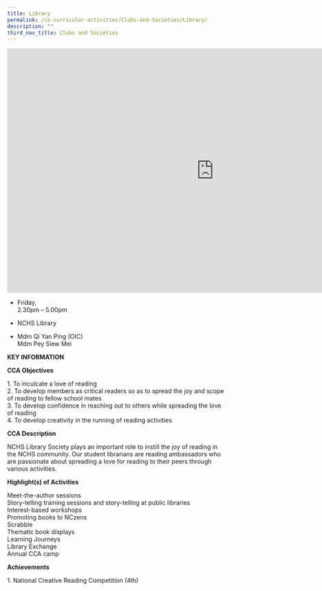 ```yaml
---
title: Library
permalink: /co-curricular-activities/Clubs-and-Societies/Library/
description: ""
third_nav_title: Clubs and Societies
---
```

<iframe allowfullscreen="true" height="569" width="960" frameborder="0" src="https://docs.google.com/presentation/d/e/2PACX-1vQBMkK6OKoPnOkPUcyuUmb2ar3lfATAN5tzeNjtC0niNLu6Qq3a1Z8KX9X3egvpu9T-owFoP3Cg7Pf0/embed?start=false&amp;loop=false&amp;delayms=3000"></iframe>

*   Friday,  
    2.30pm – 5.00pm

*   NCHS Library

*   Mdm Qi Yan Ping (OIC)  
    Mdm Pey Siew Mei
		
**KEY INFORMATION**

**CCA Objectives**

1\. To inculcate a love of reading<br>
2\. To develop members as critical readers so as to spread the joy and scope of reading to fellow school mates<br>
3\. To develop confidence in reaching out to others while spreading the love of reading<br>
4\. To develop creativity in the running of reading activities

**CCA Description**

NCHS Library Society plays an important role to instill the joy of reading in the NCHS community. Our student librarians are reading ambassadors who are passionate about spreading a love for reading to their peers through various activities.

**Highlight(s) of Activities**

Meet-the-author sessions<br>
Story-telling training sessions and story-telling at public libraries<br>
Interest-based workshops<br>
Promoting books to NCzens<br>
Scrabble<br>
Thematic book displays<br>
Learning Journeys<br>
Library Exchange<br>
Annual CCA camp

**Achievements**

1\. National Creative Reading Competition (4th)